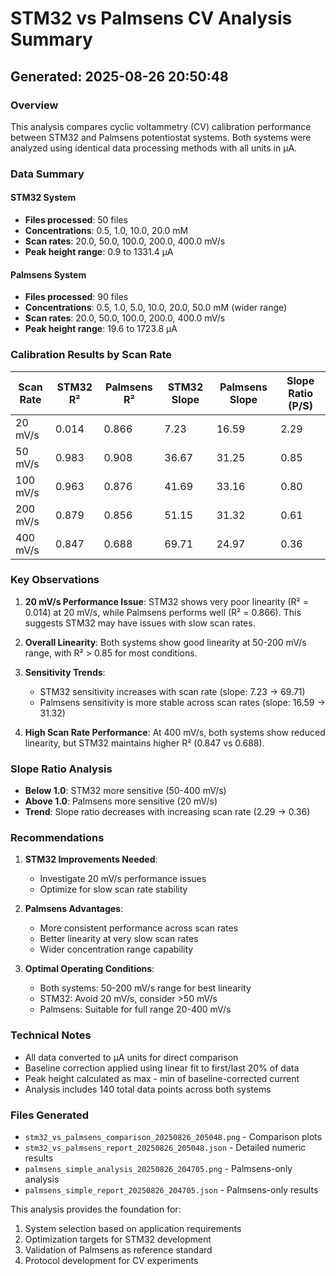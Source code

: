 # STM32 vs Palmsens CV Analysis Summary
## Generated: 2025-08-26 20:50:48

### Overview
This analysis compares cyclic voltammetry (CV) calibration performance between STM32 and Palmsens potentiostat systems. Both systems were analyzed using identical data processing methods with all units in µA.

### Data Summary

#### STM32 System
- **Files processed**: 50 files
- **Concentrations**: 0.5, 1.0, 10.0, 20.0 mM
- **Scan rates**: 20.0, 50.0, 100.0, 200.0, 400.0 mV/s
- **Peak height range**: 0.9 to 1331.4 µA

#### Palmsens System
- **Files processed**: 90 files
- **Concentrations**: 0.5, 1.0, 5.0, 10.0, 20.0, 50.0 mM (wider range)
- **Scan rates**: 20.0, 50.0, 100.0, 200.0, 400.0 mV/s
- **Peak height range**: 19.6 to 1723.8 µA

### Calibration Results by Scan Rate

| Scan Rate | STM32 R² | Palmsens R² | STM32 Slope | Palmsens Slope | Slope Ratio (P/S) |
|-----------|----------|-------------|-------------|----------------|-------------------|
| 20 mV/s   | 0.014    | 0.866       | 7.23        | 16.59         | 2.29             |
| 50 mV/s   | 0.983    | 0.908       | 36.67       | 31.25         | 0.85             |
| 100 mV/s  | 0.963    | 0.876       | 41.69       | 33.16         | 0.80             |
| 200 mV/s  | 0.879    | 0.856       | 51.15       | 31.32         | 0.61             |
| 400 mV/s  | 0.847    | 0.688       | 69.71       | 24.97         | 0.36             |

### Key Observations

1. **20 mV/s Performance Issue**: STM32 shows very poor linearity (R² = 0.014) at 20 mV/s, while Palmsens performs well (R² = 0.866). This suggests STM32 may have issues with slow scan rates.

2. **Overall Linearity**: Both systems show good linearity at 50-200 mV/s range, with R² > 0.85 for most conditions.

3. **Sensitivity Trends**: 
   - STM32 sensitivity increases with scan rate (slope: 7.23 → 69.71)
   - Palmsens sensitivity is more stable across scan rates (slope: 16.59 → 31.32)

4. **High Scan Rate Performance**: At 400 mV/s, both systems show reduced linearity, but STM32 maintains higher R² (0.847 vs 0.688).

### Slope Ratio Analysis
- **Below 1.0**: STM32 more sensitive (50-400 mV/s)
- **Above 1.0**: Palmsens more sensitive (20 mV/s)
- **Trend**: Slope ratio decreases with increasing scan rate (2.29 → 0.36)

### Recommendations

1. **STM32 Improvements Needed**:
   - Investigate 20 mV/s performance issues
   - Optimize for slow scan rate stability

2. **Palmsens Advantages**:
   - More consistent performance across scan rates
   - Better linearity at very slow scan rates
   - Wider concentration range capability

3. **Optimal Operating Conditions**:
   - Both systems: 50-200 mV/s range for best linearity
   - STM32: Avoid 20 mV/s, consider >50 mV/s
   - Palmsens: Suitable for full range 20-400 mV/s

### Technical Notes
- All data converted to µA units for direct comparison
- Baseline correction applied using linear fit to first/last 20% of data
- Peak height calculated as max - min of baseline-corrected current
- Analysis includes 140 total data points across both systems

### Files Generated
- `stm32_vs_palmsens_comparison_20250826_205048.png` - Comparison plots
- `stm32_vs_palmsens_report_20250826_205048.json` - Detailed numeric results
- `palmsens_simple_analysis_20250826_204705.png` - Palmsens-only analysis
- `palmsens_simple_report_20250826_204705.json` - Palmsens-only results

This analysis provides the foundation for:
1. System selection based on application requirements
2. Optimization targets for STM32 development
3. Validation of Palmsens as reference standard
4. Protocol development for CV experiments